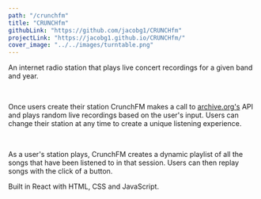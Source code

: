 ```yaml
---
path: "/crunchfm"
title: "CRUNCHfm"
githubLink: "https://github.com/jacobg1/CRUNCHfm"
projectLink: "https://jacobg1.github.io/CRUNCHfm/"
cover_image: "../../images/turntable.png"
---
```


An internet radio station that plays live concert recordings for a given band and year. 

&nbsp;

Once users create their station CrunchFM makes a call to <a href="https://archive.org" target="_blank" rel="noopener noreferrer">archive.org's</a> API and plays random live recordings based on the user's input. Users can change their station at any time to create a unique listening experience. 

&nbsp;

As a user's station plays, CrunchFM creates a dynamic playlist of all the songs that have been listened to in that session. Users can then replay songs with the click of a button. 
 
&nbsp;

Built in React with HTML, CSS and JavaScript.



